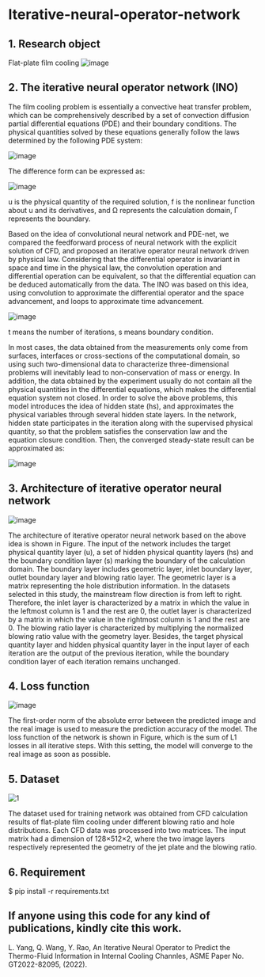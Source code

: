 # Iterative-neural-operator-network
## 1.	Research object
Flat-plate film cooling
![image](https://user-images.githubusercontent.com/111938900/198201956-7546a67f-b60d-430f-87f5-f186882cbfdc.png)
## 2.	The iterative neural operator network (INO)
The film cooling problem is essentially a convective heat transfer problem, which can be comprehensively described by a set of convection diffusion partial differential equations (PDE) and their boundary conditions. The physical quantities solved by these equations generally follow the laws determined by the following PDE system:

![image](https://user-images.githubusercontent.com/111938900/198202058-3835a8a9-1666-4a09-b28a-65146b55214b.png)

The difference form can be expressed as:

![image](https://user-images.githubusercontent.com/111938900/198202093-9ffd8b50-4060-46c7-bb7d-3913d11f2d3f.png)

u is the physical quantity of the required solution, f is the nonlinear function about u and its derivatives, and Ω represents the calculation domain, Γ represents the boundary.

Based on the idea of convolutional neural network and PDE-net, we compared the feedforward process of neural network with the explicit solution of CFD, and proposed an iterative operator neural network driven by physical law. Considering that the differential operator is invariant in space and time in the physical law, the convolution operation and differential operation can be equivalent, so that the differential equation can be deduced automatically from the data. The INO was based on this idea, using convolution to approximate the differential operator and the space advancement, and loops to approximate time advancement.

![image](https://user-images.githubusercontent.com/111938900/198202120-e832d9f4-5761-459d-a5aa-031d1a454d7d.png)

t means the number of iterations, s means boundary condition.

In most cases, the data obtained from the measurements only come from surfaces, interfaces or cross-sections of the computational domain, so using such two-dimensional data to characterize three-dimensional problems will inevitably lead to non-conservation of mass or energy. In addition, the data obtained by the experiment usually do not contain all the physical quantities in the differential equations, which makes the differential equation system not closed. In order to solve the above problems, this model introduces the idea of hidden state (hs), and approximates the physical variables through several hidden state layers. In the network, hidden state participates in the iteration along with the supervised physical quantity, so that the problem satisfies the conservation law and the equation closure condition. Then, the converged steady-state result can be approximated as:

![image](https://user-images.githubusercontent.com/111938900/198202162-8906710c-d79f-4c1a-8406-5b24ef7fcaa1.png)
## 3.	Architecture of iterative operator neural network
![image](https://user-images.githubusercontent.com/111938900/198202446-dd504966-8dbc-4bef-83ad-a261e8c1e2f5.png)

The architecture of iterative operator neural network based on the above idea is shown in Figure. The input of the network includes the target physical quantity layer (u), a set of hidden physical quantity layers (hs) and the boundary condition layer (s) marking the boundary of the calculation domain. The boundary layer includes geometric layer, inlet boundary layer, outlet boundary layer and blowing ratio layer. The geometric layer is a matrix representing the hole distribution information. In the datasets selected in this study, the mainstream flow direction is from left to right. Therefore, the inlet layer is characterized by a matrix in which the value in the leftmost column is 1 and the rest are 0, the outlet layer is characterized by a matrix in which the value in the rightmost column is 1 and the rest are 0. The blowing ratio layer is characterized by multiplying the normalized blowing ratio value with the geometry layer. Besides, the target physical quantity layer and hidden physical quantity layer in the input layer of each iteration are the output of the previous iteration, while the boundary condition layer of each iteration remains unchanged.
## 4.	Loss function
![image](https://user-images.githubusercontent.com/111938900/198202464-0f8eaee6-bf70-4a76-8520-b26c02d1e181.png)

The first-order norm of the absolute error between the predicted image and the real image is used to measure the prediction accuracy of the model. The loss function of the network is shown in Figure, which is the sum of L1 losses in all iterative steps. With this setting, the model will converge to the real image as soon as possible.
## 5.	Dataset
![1](https://user-images.githubusercontent.com/111938900/198203392-4c85c62b-4bc9-4cba-aac9-12d928324464.png)

The dataset used for training network was obtained from CFD calculation results of flat-plate film cooling under different blowing ratio and hole distributions. Each CFD data was processed into two matrices. The input matrix had a dimension of 128×512×2, where the two image layers respectively represented the geometry of the jet plate and the blowing ratio.
## 6.	Requirement
$ pip install -r requirements.txt
## If anyone using this code for any kind of publications, kindly cite this work.
L. Yang, Q. Wang, Y. Rao, An Iterative Neural Operator to Predict the Thermo-Fluid Information in Internal Cooling Channles, ASME Paper No. GT2022-82095, (2022).
